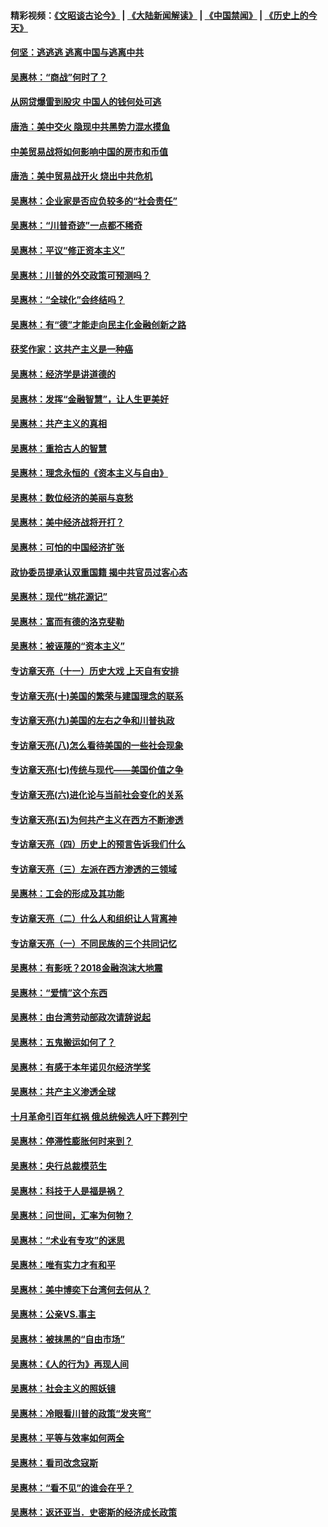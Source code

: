 #### 精彩视频：[《文昭谈古论今》](https://github.com/gfw-breaker/wenzhao/blob/master/README.md?t=11231834) | [《大陆新闻解读》](https://github.com/gfw-breaker/ntdtv-comedy/blob/master/README.md?t=11231834) | [《中国禁闻》](https://github.com/gfw-breaker/ntdtv-news/blob/master/README.md?t=11231834) | [《历史上的今天》](https://github.com/gfw-breaker/today-in-history/blob/master/README.md?t=11231834) 

#### [何坚：逃逃逃 逃离中国与逃离中共](../pages/nsc423/n10592891.md?t=11231834) 

#### [吴惠林：“商战”何时了？](../pages/nsc423/n10573558.md?t=11231834) 

#### [从网贷爆雷到股灾 中国人的钱何处可逃](../pages/nsc423/n10572800.md?t=11231834) 

#### [唐浩：美中交火 隐现中共黑势力混水摸鱼](../pages/nsc423/n10544040.md?t=11231834) 

#### [中美贸易战将如何影响中国的房市和币值](../pages/nsc423/n10543697.md?t=11231834) 

#### [唐浩：美中贸易战开火 烧出中共危机](../pages/nsc423/n10540126.md?t=11231834) 

#### [吴惠林：企业家是否应负较多的“社会责任”](../pages/nsc423/n10535022.md?t=11231834) 

#### [吴惠林：“川普奇迹”一点都不稀奇](../pages/nsc423/n10512808.md?t=11231834) 

#### [吴惠林：平议“修正资本主义”](../pages/nsc423/n10495724.md?t=11231834) 

#### [吴惠林：川普的外交政策可预测吗？](../pages/nsc423/n10462387.md?t=11231834) 

#### [吴惠林：“全球化”会终结吗？](../pages/nsc423/n10452838.md?t=11231834) 

#### [吴惠林：有“德”才能走向民主化金融创新之路](../pages/nsc423/n10432292.md?t=11231834) 

#### [获奖作家：这共产主义是一种癌](../pages/nsc423/n10431541.md?t=11231834) 

#### [吴惠林：经济学是讲道德的](../pages/nsc423/n10398014.md?t=11231834) 

#### [吴惠林：发挥“金融智慧”，让人生更美好](../pages/nsc423/n10375019.md?t=11231834) 

#### [吴惠林：共产主义的真相](../pages/nsc423/n10351394.md?t=11231834) 

#### [吴惠林：重拾古人的智慧](../pages/nsc423/n10337691.md?t=11231834) 

#### [吴惠林：理念永恒的《资本主义与自由》](../pages/nsc423/n10316274.md?t=11231834) 

#### [吴惠林：数位经济的美丽与哀愁](../pages/nsc423/n10292946.md?t=11231834) 

#### [吴惠林：美中经济战将开打？](../pages/nsc423/n10258825.md?t=11231834) 

#### [吴惠林：可怕的中国经济扩张](../pages/nsc423/n10219147.md?t=11231834) 

#### [政协委员提承认双重国籍 揭中共官员过客心态](../pages/nsc423/n10208809.md?t=11231834) 

#### [吴惠林：现代“桃花源记”](../pages/nsc423/n10185234.md?t=11231834) 

#### [吴惠林：富而有德的洛克斐勒](../pages/nsc423/n10142264.md?t=11231834) 

#### [吴惠林：被诬蔑的“资本主义”](../pages/nsc423/n10124816.md?t=11231834) 

#### [专访章天亮（十一）历史大戏 上天自有安排](../pages/nsc423/n10094905.md?t=11231834) 

#### [专访章天亮(十)美国的繁荣与建国理念的联系](../pages/nsc423/n10094899.md?t=11231834) 

#### [专访章天亮(九)美国的左右之争和川普执政](../pages/nsc423/n10094889.md?t=11231834) 

#### [专访章天亮(八)怎么看待美国的一些社会现象](../pages/nsc423/n10094857.md?t=11231834) 

#### [专访章天亮(七)传统与现代——美国价值之争](../pages/nsc423/n10093140.md?t=11231834) 

#### [专访章天亮(六)进化论与当前社会变化的关系](../pages/nsc423/n10092036.md?t=11231834) 

#### [专访章天亮(五)为何共产主义在西方不断渗透](../pages/nsc423/n10083620.md?t=11231834) 

#### [专访章天亮（四）历史上的预言告诉我们什么](../pages/nsc423/n10083606.md?t=11231834) 

#### [专访章天亮（三）左派在西方渗透的三领域](../pages/nsc423/n10081115.md?t=11231834) 

#### [吴惠林：工会的形成及其功能](../pages/nsc423/n10080633.md?t=11231834) 

#### [专访章天亮（二）什么人和组织让人背离神](../pages/nsc423/n10076637.md?t=11231834) 

#### [专访章天亮（一）不同民族的三个共同记忆](../pages/nsc423/n10074188.md?t=11231834) 

#### [吴惠林：有影呒？2018金融泡沫大地震](../pages/nsc423/n10040534.md?t=11231834) 

#### [吴惠林：“爱情”这个东西](../pages/nsc423/n10019423.md?t=11231834) 

#### [吴惠林：由台湾劳动部政次请辞说起](../pages/nsc423/n9979679.md?t=11231834) 

#### [吴惠林：五鬼搬运如何了？](../pages/nsc423/n9925338.md?t=11231834) 

#### [吴惠林：有感于本年诺贝尔经济学奖](../pages/nsc423/n9871883.md?t=11231834) 

#### [吴惠林：共产主义渗透全球](../pages/nsc423/n9812748.md?t=11231834) 

#### [十月革命引百年红祸 俄总统候选人吁下葬列宁](../pages/nsc423/n9810182.md?t=11231834) 

#### [吴惠林：停滞性膨胀何时来到？](../pages/nsc423/n9764136.md?t=11231834) 

#### [吴惠林：央行总裁模范生](../pages/nsc423/n9728134.md?t=11231834) 

#### [吴惠林：科技于人是福是祸？](../pages/nsc423/n9672982.md?t=11231834) 

#### [吴惠林：问世间，汇率为何物？](../pages/nsc423/n9621788.md?t=11231834) 

#### [吴惠林：“术业有专攻”的迷思](../pages/nsc423/n9580363.md?t=11231834) 

#### [吴惠林：唯有实力才有和平](../pages/nsc423/n9529599.md?t=11231834) 

#### [吴惠林：美中博奕下台湾何去何从？](../pages/nsc423/n9483598.md?t=11231834) 

#### [吴惠林：公亲VS.事主](../pages/nsc423/n9425637.md?t=11231834) 

#### [吴惠林：被抹黑的“自由市场”](../pages/nsc423/n9351545.md?t=11231834) 

#### [吴惠林：《人的行为》再现人间](../pages/nsc423/n9296339.md?t=11231834) 

#### [吴惠林：社会主义的照妖镜](../pages/nsc423/n9243460.md?t=11231834) 

#### [吴惠林：冷眼看川普的政策“发夹弯”](../pages/nsc423/n9120684.md?t=11231834) 

#### [吴惠林：平等与效率如何两全](../pages/nsc423/n9075430.md?t=11231834) 

#### [吴惠林：看司改念寇斯](../pages/nsc423/n9024915.md?t=11231834) 

#### [吴惠林：“看不见”的谁会在乎？](../pages/nsc423/n8977488.md?t=11231834) 

#### [吴惠林：返还亚当．史密斯的经济成长政策](../pages/nsc423/n8931896.md?t=11231834) 

